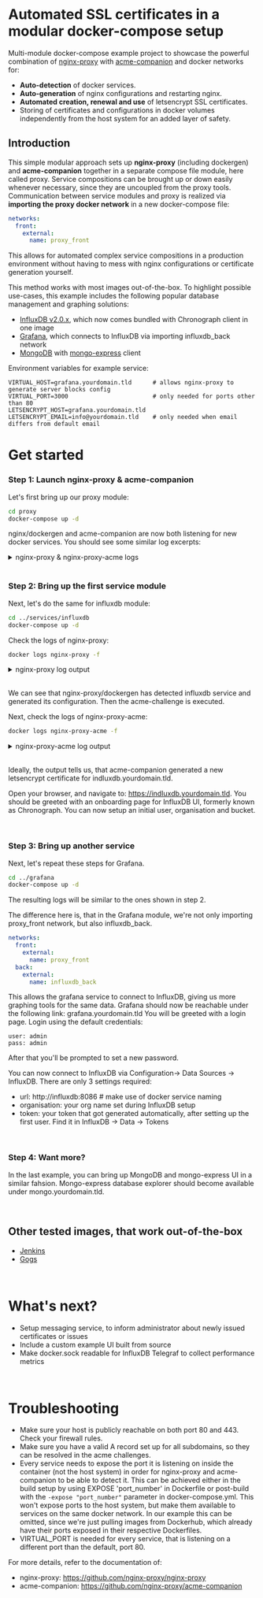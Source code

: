 # Automated SSL certificates in a modular docker-compose setup
Multi-module docker-compose example project to showcase the powerful combination of [nginx-proxy](https://github.com/nginx-proxy/nginx-proxy) with [acme-companion](https://github.com/nginx-proxy/acme-companion) and docker networks for:

- **Auto-detection** of docker services.
- **Auto-generation** of nginx configurations and restarting nginx. 
- **Automated creation, renewal and use** of letsencrypt SSL certificates.
- Storing of certificates and configurations in docker volumes independently from the host system for an added layer of safety.

## Introduction
This simple modular approach sets up **nginx-proxy** (including dockergen) and **acme-companion** together in a separate compose file module, here called proxy. Service compositions can be brought up or down easily whenever necessary, since they are uncoupled from the proxy tools. Communication between service modules and proxy is realized via **importing the proxy docker network** in a new docker-compose file: 

```yaml
networks:
  front:
    external:
      name: proxy_front
```
This allows for automated complex service compositions in a production environment without having to mess with nginx configurations or certificate generation yourself.

This method works with most images out-of-the-box. To highlight possible use-cases, this example includes the following popular database management and graphing solutions:

- [InfluxDB v2.0.x](https://github.com/influxdata/influxdb), which now comes bundled with Chronograph client in one image
- [Grafana](https://github.com/grafana/grafana), which connects to InfluxDB via importing influxdb_back network  
- [MongoDB](https://github.com/mongodb/mongo) with [mongo-express](https://github.com/mongo-express/mongo-express) client



Environment variables for example service:

```
VIRTUAL_HOST=grafana.yourdomain.tld      # allows nginx-proxy to generate server blocks config
VIRTUAL_PORT=3000                        # only needed for ports other than 80
LETSENCRYPT_HOST=grafana.yourdomain.tld
LETSENCRYPT_EMAIL=info@yourdomain.tld    # only needed when email differs from default email
```

# Get started

### **Step 1: Launch nginx-proxy & acme-companion**
Let's first bring up our proxy module:
```sh
cd proxy
docker-compose up -d
```
nginx/dockergen and acme-companion are now both listening for new docker services. You should see some similar log excerpts:

<details>
  <summary>nginx-proxy & nginx-proxy-acme logs</summary>
  
  ```sh
  user@host:~/modular-docker-nginx-auto-ssl/proxy$ docker logs nginx-proxy -f
dockergen.1 | 2021/10/02 12:45:29 Generated '/etc/nginx/conf.d/default.conf' from 2 containers
dockergen.1 | 2021/10/02 12:45:29 Running 'nginx -s reload'
nginx.1     | 2021/10/02 12:45:29 [notice] 31#31: signal 1 (SIGHUP) received from 43, reconfiguring
nginx.1     | 2021/10/02 12:45:29 [notice] 31#31: reconfiguring
dockergen.1 | 2021/10/02 12:45:29 Watching docker events
^C

user@host:~/modular-docker-nginx-auto-ssl/proxy$ docker logs nginx-proxy-acme -f
2021/10/02 12:45:30 Generated '/app/letsencrypt_service_data' from 2 containers
2021/10/02 12:45:30 Running '/app/signal_le_service'
2021/10/02 12:45:30 Watching docker events
2021/10/02 12:45:30 Contents of /app/letsencrypt_service_data did not change. Skipping notification '/app/signal_le_service'
[Sat Oct  2 12:45:31 UTC 2021] Create account key ok.
[Sat Oct  2 12:45:31 UTC 2021] Registering account: https://acme-v02.api.letsencrypt.org/directory
[Sat Oct  2 12:45:32 UTC 2021] Registered
[Sat Oct  2 12:45:32 UTC 2021] ACCOUNT_THUMBPRINT='zhxdF8?????????REDACTED????????????'
Reloading nginx proxy (5a66246?????????????????REDACTED???????????????????????????)...
  ```
  
</details>

<br/>

### **Step 2: Bring up the first service module**
Next, let's do the same for influxdb module:
```sh
cd ../services/influxdb
docker-compose up -d
```
Check the logs of nginx-proxy:
```sh
docker logs nginx-proxy -f
```
<details>
  <summary>nginx-proxy log output</summary>
  
  ```sh
dockergen.1 | 2021/10/02 13:11:59 Received event start for container 403abbbf078c
dockergen.1 | 2021/10/02 13:11:59 Generated '/etc/nginx/conf.d/default.conf' from 3 containers
dockergen.1 | 2021/10/02 13:11:59 Running 'nginx -s reload'
nginx.1     | 2021/10/02 13:11:59 [notice] 31#31: signal 1 (SIGHUP) received from 151, reconfiguring
nginx.1     | 2021/10/02 13:11:59 [notice] 31#31: reconfiguring
nginx.1     | 2021/10/02 13:11:59 [notice] 31#31: using the "epoll" event method
nginx.1     | 2021/10/02 13:11:59 [notice] 31#31: start worker processes
nginx.1     | 2021/10/02 13:11:59 [notice] 31#31: start worker process 152
nginx.1     | 2021/10/02 13:11:59 [notice] 31#31: start worker process 153
nginx.1     | 2021/10/02 13:11:59 [notice] 31#31: start worker process 154

...

nginx.1     | influx.example.com 3.xxx.xxx.xx - - [02/Oct/2021:13:12:11 +0000] "GET /.well-known/acme-challenge/FtmV5BAXXXXXXXXXXXXXXXXXXXXXXXXXXXXXXXXXXX HTTP/1.1" 200 87 "-" "Mozilla/5.0 (compatible; Let's Encrypt validation server; +https://www.letsencrypt.org)" "-"
nginx.1     | influx.example.com 3.xxx.xxx.xx - - [02/Oct/2021:13:12:12 +0000] "GET /.well-known/acme-challenge/FtmV5BAXXXXXXXXXXXXXXXXXXXXXXXXXXXXXXXXXXX HTTP/1.1" 200 87 "-" "Mozilla/5.0 (compatible; Let's Encrypt validation server; +https://www.letsencrypt.org)" "-"
nginx.1     | influx.example.com 64.xxx.xxx.xx - - [02/Oct/2021:13:12:12 +0000] "GET /.well-known/acme-challenge/FtmV5XXXXXXXXXXXXXXXXXXXXXXXXXXXXXXXXXXX HTTP/1.1" 200 87 "-" "Mozilla/5.0 (compatible; Let's Encrypt validation server; +https://www.letsencrypt.org)" "-"
nginx.1     | influx.example.com 52.xxx.xxx.xx - - [02/Oct/2021:13:12:12 +0000] "GET /.well-known/acme-challenge/FtmV5BAXXXXXXXXXXXXXXXXXXXXXXXXXXXXXXXXXXX HTTP/1.1" 200 87 "-" "Mozilla/5.0 (compatible; Let's Encrypt validation server; +https://www.letsencrypt.org)" "-"
  ```
  
</details>

<br/>

We can see that nginx-proxy/dockergen has detected influxdb service and generated its configuration. Then the acme-challenge is executed.


Next, check the logs of nginx-proxy-acme:
```sh
docker logs nginx-proxy-acme -f
```
<details>
  <summary>nginx-proxy-acme log output</summary>
  
  ```sh
2021/10/02 13:11:59 Received event start for container 403abbbf078c
2021/10/02 13:12:04 Debounce minTimer fired
2021/10/02 13:12:04 Generated '/app/letsencrypt_service_data' from 3 containers
2021/10/02 13:12:04 Running '/app/signal_le_service'
Creating/renewal influx.example.com certificates... (influx.example.com)
[Sat Oct  2 13:12:07 UTC 2021] Using CA: https://acme-v02.api.letsencrypt.org/directory
[Sat Oct  2 13:12:07 UTC 2021] Creating domain key
[Sat Oct  2 13:12:08 UTC 2021] The domain key is here: /etc/acme.sh/info@example.com/influx.example.com/influx.example.com.key
[Sat Oct  2 13:12:08 UTC 2021] Single domain='influx.example.com'
[Sat Oct  2 13:12:08 UTC 2021] Getting domain auth token for each domain
[Sat Oct  2 13:12:11 UTC 2021] Getting webroot for domain='influx.example.com'
[Sat Oct  2 13:12:11 UTC 2021] Verifying: influx.example.com
[Sat Oct  2 13:12:14 UTC 2021] Success
[Sat Oct  2 13:12:14 UTC 2021] Verify finished, start to sign.
[Sat Oct  2 13:12:14 UTC 2021] Lets finalize the order.
[Sat Oct  2 13:12:14 UTC 2021] Le_OrderFinalize='https://acme-v02.api.letsencrypt.org/acme/finalize/XXXXXXXX/XXXXXXXX'
[Sat Oct  2 13:12:15 UTC 2021] Downloading cert.
[Sat Oct  2 13:12:15 UTC 2021] Le_LinkCert='https://acme-v02.api.letsencrypt.org/acme/cert/03a5ceXXXXXXXXXXXXXXXXXXXXXXXX'
[Sat Oct  2 13:12:16 UTC 2021] Cert success.
-----BEGIN CERTIFICATE-----
MIIGKDCCBRCgAwIBAgISA6XO4RwF6xr+elO9s99wQRW9MA0GCSqGSIb3DQEBCwUA
..
..
..
.. REDACTED
..
..
..
Y0GkoTg2OB1qLgefDKd3CchyW/Mw0l/gNyi88uX/orp0v4mJPPzCWsFDb0M=
-----END CERTIFICATE-----
[Sat Oct  2 13:12:16 UTC 2021] Your cert is in  /etc/acme.sh/info@example.com/influx.example.com/influx.example.com.cer
[Sat Oct  2 13:12:16 UTC 2021] Your cert key is in  /etc/acme.sh/info@example.com/influx.example.com/influx.example.com.key
[Sat Oct  2 13:12:16 UTC 2021] The intermediate CA cert is in  /etc/acme.sh/info@example.com/influx.example.com/ca.cer
[Sat Oct  2 13:12:16 UTC 2021] And the full chain certs is there:  /etc/acme.sh/info@example.com/influx.example.com/fullchain.cer
[Sat Oct  2 13:12:16 UTC 2021] Installing cert to:/etc/nginx/certs/influx.example.com/cert.pem
[Sat Oct  2 13:12:16 UTC 2021] Installing CA to:/etc/nginx/certs/influx.example.com/chain.pem
[Sat Oct  2 13:12:16 UTC 2021] Installing key to:/etc/nginx/certs/influx.example.com/key.pem
[Sat Oct  2 13:12:16 UTC 2021] Installing full chain to:/etc/nginx/certs/influx.example.com/fullchain.pem
Reloading nginx proxy (5a66246774038f40XXXXXXXXXXXXXXXXXXXXXXXXXXXXXXXXXXXXXXXXXXXXXX)...
  ```
  
</details>

<br/>






Ideally, the output tells us, that acme-companion generated a new letsencrypt certificate for indluxdb.yourdomain.tld.

Open your browser, and navigate to: https://indluxdb.yourdomain.tld. You should be greeted with an onboarding page for InfluxDB UI, formerly known as Chronograph.
You can now setup an initial user, organisation and bucket.


<br/>

### **Step 3: Bring up another service**
Next, let's repeat these steps for Grafana.
```sh
cd ../grafana
docker-compose up -d
```
The resulting logs will be similar to the ones shown in step 2.

The difference here is, that in the Grafana module, we're not only importing proxy_front network, but also influxdb_back.
```yaml
networks:
  front:
    external:
      name: proxy_front
  back:
    external:
      name: influxdb_back
```

This allows the grafana service to connect to InfluxDB, giving us more graphing tools for the same data. 
Grafana should now be reachable under the following link: grafana.yourdomain.tld
You will be greeted with a login page. Login using the default credentials:
```
user: admin
pass: admin
```
After that you'll be prompted to set a new password.

You can now connect to InfluxDB via Configuration-> Data Sources -> InfluxDB.
There are only 3 settings required:
- url: http://influxdb:8086  # make use of docker service naming
- organisation: your org name set during InfluxDB setup
- token: your token that got generated automatically, after setting up the first user. Find it in InfluxDB -> Data -> Tokens

<br/>

### **Step 4: Want more?**

In the last example, you can bring up MongoDB and mongo-express UI in a similar fahsion.
Mongo-express database explorer should become available under mongo.yourdomain.tld.

<br/>

## Other tested images, that work out-of-the-box
- [Jenkins](https://github.com/jenkinsci/docker)
- [Gogs](https://github.com/gogs/gogs)


<br/>

# What's next?
- Setup messaging service, to inform administrator about newly issued certificates or issues
- Include a custom example UI built from source
- Make docker.sock readable for InfluxDB Telegraf to collect performance metrics


<br/>

# Troubleshooting
- Make sure your host is publicly reachable on both port 80 and 443. Check your firewall rules.
- Make sure you have a valid A record set up for all subdomains, so they can be resolved in the acme challenges.
- Every service needs to expose the port it is listening on inside the container (not the host system) in order for nginx-proxy and acme-companion to be able to detect it. This can be achieved either in the build setup by using EXPOSE 'port_number' in Dockerfile or post-build with the 
  ```-expose "port_number"``` parameter in docker-compose.yml. This won't expose ports to the host system, but make them available to services on the same docker network. In our example this can be omitted, since we're just pulling images from Dockerhub, which already have their ports exposed in their respective Dockerfiles.
- VIRTUAL_PORT is needed for every service, that is listening on a different port than the default, port 80.

For more details, refer to the documentation of:
- nginx-proxy: https://github.com/nginx-proxy/nginx-proxy
- acme-companion: https://github.com/nginx-proxy/acme-companion